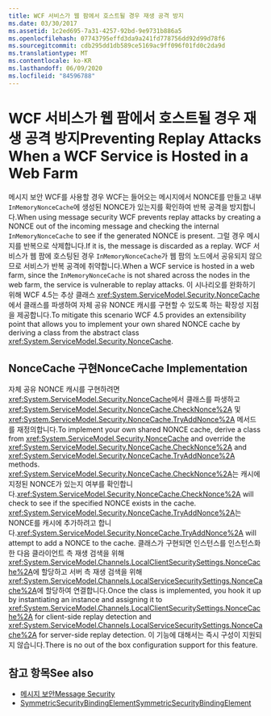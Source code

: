 ```yaml
---
title: WCF 서비스가 웹 팜에서 호스트될 경우 재생 공격 방지
ms.date: 03/30/2017
ms.assetid: 1c2ed695-7a31-4257-92bd-9e9731b886a5
ms.openlocfilehash: 07743795effd3da9a241fd778756dd92d99d78f6
ms.sourcegitcommit: cdb295dd1db589ce5169ac9ff096f01fd0c2da9d
ms.translationtype: MT
ms.contentlocale: ko-KR
ms.lasthandoff: 06/09/2020
ms.locfileid: "84596788"
---
```

# <a name="preventing-replay-attacks-when-a-wcf-service-is-hosted-in-a-web-farm"></a><span data-ttu-id="a1884-102">WCF 서비스가 웹 팜에서 호스트될 경우 재생 공격 방지</span><span class="sxs-lookup"><span data-stu-id="a1884-102">Preventing Replay Attacks When a WCF Service is Hosted in a Web Farm</span></span>
<span data-ttu-id="a1884-103">메시지 보안 WCF를 사용할 경우 WCF는 들어오는 메시지에서 NONCE를 만들고 내부 `InMemoryNonceCache`에 생성된 NONCE가 있는지를 확인하여 반복 공격을 방지합니다.</span><span class="sxs-lookup"><span data-stu-id="a1884-103">When using message security WCF prevents replay attacks by creating a NONCE out of the incoming message and checking the internal `InMemoryNonceCache` to see if the generated NONCE is present.</span></span> <span data-ttu-id="a1884-104">그럴 경우 메시지를 반복으로 삭제합니다.</span><span class="sxs-lookup"><span data-stu-id="a1884-104">If it is, the message is discarded as a replay.</span></span> <span data-ttu-id="a1884-105">WCF 서비스가 웹 팜에 호스팅된 경우 `InMemoryNonceCache`가 웹 팜의 노드에서 공유되지 않으므로 서비스가 반복 공격에 취약합니다.</span><span class="sxs-lookup"><span data-stu-id="a1884-105">When a WCF service is hosted in a web farm, since the `InMemoryNonceCache` is not shared across the nodes in the web farm, the service is vulnerable to replay attacks.</span></span>  <span data-ttu-id="a1884-106">이 시나리오를 완화하기 위해 WCF 4.5는 추상 클래스 <xref:System.ServiceModel.Security.NonceCache>에서 클래스를 파생하여 자체 공유 NONCE 캐시를 구현할 수 있도록 하는 확장성 지점을 제공합니다.</span><span class="sxs-lookup"><span data-stu-id="a1884-106">To mitigate this scenario WCF 4.5 provides an extensibility point that allows you to implement your own shared NONCE cache by deriving a class from the abstract class <xref:System.ServiceModel.Security.NonceCache>.</span></span>  
  
## <a name="noncecache-implementation"></a><span data-ttu-id="a1884-107">NonceCache 구현</span><span class="sxs-lookup"><span data-stu-id="a1884-107">NonceCache Implementation</span></span>  
 <span data-ttu-id="a1884-108">자체 공유 NONCE 캐시를 구현하려면 <xref:System.ServiceModel.Security.NonceCache>에서 클래스를 파생하고 <xref:System.ServiceModel.Security.NonceCache.CheckNonce%2A> 및 <xref:System.ServiceModel.Security.NonceCache.TryAddNonce%2A> 메서드를 재정의합니다.</span><span class="sxs-lookup"><span data-stu-id="a1884-108">To implement your own shared NONCE cache, derive a class from <xref:System.ServiceModel.Security.NonceCache> and override the <xref:System.ServiceModel.Security.NonceCache.CheckNonce%2A> and <xref:System.ServiceModel.Security.NonceCache.TryAddNonce%2A> methods.</span></span> <span data-ttu-id="a1884-109"><xref:System.ServiceModel.Security.NonceCache.CheckNonce%2A>는 캐시에 지정된 NONCE가 있는지 여부를 확인합니다.</span><span class="sxs-lookup"><span data-stu-id="a1884-109"><xref:System.ServiceModel.Security.NonceCache.CheckNonce%2A> will check to see if the specified NONCE exists in the cache.</span></span> <span data-ttu-id="a1884-110"><xref:System.ServiceModel.Security.NonceCache.TryAddNonce%2A>는 NONCE를 캐시에 추가하려고 합니다.</span><span class="sxs-lookup"><span data-stu-id="a1884-110"><xref:System.ServiceModel.Security.NonceCache.TryAddNonce%2A> will attempt to add a NONCE to the cache.</span></span> <span data-ttu-id="a1884-111">클래스가 구현되면 인스턴스를 인스턴스화한 다음 클라이언트 측 재생 검색을 위해 <xref:System.ServiceModel.Channels.LocalClientSecuritySettings.NonceCache%2A>에 할당하고 서버 측 재생 검색을 위해 <xref:System.ServiceModel.Channels.LocalServiceSecuritySettings.NonceCache%2A>에 할당하여 연결합니다.</span><span class="sxs-lookup"><span data-stu-id="a1884-111">Once the class is implemented, you hook it up by instantiating an instance and assigning it to <xref:System.ServiceModel.Channels.LocalClientSecuritySettings.NonceCache%2A> for client-side replay detection and <xref:System.ServiceModel.Channels.LocalServiceSecuritySettings.NonceCache%2A> for server-side replay detection.</span></span> <span data-ttu-id="a1884-112">이 기능에 대해서는 즉시 구성이 지원되지 않습니다.</span><span class="sxs-lookup"><span data-stu-id="a1884-112">There is no out of the box configuration support for this feature.</span></span>  
  
## <a name="see-also"></a><span data-ttu-id="a1884-113">참고 항목</span><span class="sxs-lookup"><span data-stu-id="a1884-113">See also</span></span>

- [<span data-ttu-id="a1884-114">메시지 보안</span><span class="sxs-lookup"><span data-stu-id="a1884-114">Message Security</span></span>](message-security-in-wcf.md)
- [<span data-ttu-id="a1884-115">SymmetricSecurityBindingElement</span><span class="sxs-lookup"><span data-stu-id="a1884-115">SymmetricSecurityBindingElement</span></span>](../diagnostics/wmi/symmetricsecuritybindingelement.md)
